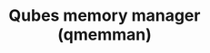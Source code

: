 ---
lang: en
layout: doc
permalink: /doc/qmemman/
redirect_from:
- /en/doc/qmemman/
- /doc/Qmemman/
- /wiki/Qmemman/
redirect_to: https://doc.qubes-os.org/en/latest/developer/services/qmemman.html
ref: 41
title: Qubes memory manager (qmemman)
---